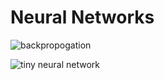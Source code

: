 # Neural Networks

![backpropogation](../../images/network_backpropogation_schematic.jpg)

![tiny neural network](../../images/tiny_neural_network.png)

